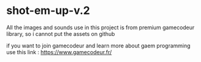 # shot-em-up-v.2

All the images and sounds use in this project is from premium gamecodeur library, so i cannot put the assets on github

if you want to join gamecodeur and learn more about gaem programming use this link : https://www.gamecodeur.fr/
